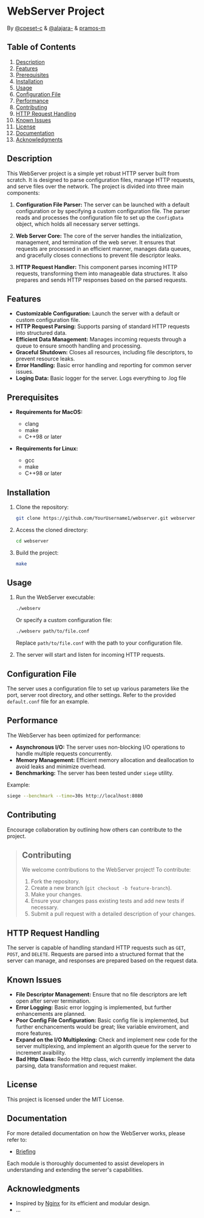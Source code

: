 # WebServer Project

By [@cpeset-c](https://github.com/ElPatatin) & [@alajara-](https://github.com/LAG-jara) & [pramos-m](https://github.com/pramos-m)

## Table of Contents

1. [Description](#description)
2. [Features](#features)
3. [Prerequisites](#prerequisites)
4. [Installation](#installation)
5. [Usage](#usage)
6. [Configuration File](#configuration-file)
7. [Performance](#performance)
8. [Contributing](#contributing)
9. [HTTP Request Handling](#http-request-handling)
10. [Known Issues](#known-issues)
11. [License](#license)
12. [Documentation](#Documentation)
13. [Acknowledgments](#Acknowledgments)

## Description

This WebServer project is a simple yet robust HTTP server built from scratch. It is designed to parse configuration files, manage HTTP requests, and serve files over the network. The project is divided into three main components:

1. **Configuration File Parser:** The server can be launched with a default configuration or by specifying a custom configuration file. The parser reads and processes the configuration file to set up the `ConfigData` object, which holds all necessary server settings.

2. **Web Server Core:** The core of the server handles the initialization, management, and termination of the web server. It ensures that requests are processed in an efficient manner, manages data queues, and gracefully closes connections to prevent file descriptor leaks.

3. **HTTP Request Handler:** This component parses incoming HTTP requests, transforming them into manageable data structures. It also prepares and sends HTTP responses based on the parsed requests.

## Features

- **Customizable Configuration:** Launch the server with a default or custom configuration file.
- **HTTP Request Parsing:** Supports parsing of standard HTTP requests into structured data.
- **Efficient Data Management:** Manages incoming requests through a queue to ensure smooth handling and processing.
- **Graceful Shutdown:** Closes all resources, including file descriptors, to prevent resource leaks.
- **Error Handling:** Basic error handling and reporting for common server issues.
- **Loging Data:** Basic logger for the server. Logs everything to .log file

## Prerequisites

- **Requirements for MacOS:**
    - clang
    - make
    - C++98 or later
  
- **Requirements for Linux:**
    - gcc
    - make
    - C++98 or later

## Installation

1. Clone the repository:
    ```bash
    git clone https://github.com/YourUsername1/webserver.git webserver
    ```
2. Access the cloned directory:
    ```bash
    cd webserver
    ```  
3. Build the project:
    ```bash
    make
    ```

## Usage

1. Run the WebServer executable:
    ```bash
    ./webserv
    ```
    Or specify a custom configuration file:
    ```bash
    ./webserv path/to/file.conf
    ```
    Replace `path/to/file.conf` with the path to your configuration file.

2. The server will start and listen for incoming HTTP requests.

## Configuration File

The server uses a configuration file to set up various parameters like the port, server root directory, and other settings. Refer to the provided `default.conf` file for an example.

## Performance

The WebServer has been optimized for performance:

- **Asynchronous I/O:** The server uses non-blocking I/O operations to handle multiple requests concurrently.
- **Memory Management:** Efficient memory allocation and deallocation to avoid leaks and minimize overhead.
- **Benchmarking:** The server has been tested under `siege` utility.

Example:
```bash
siege --benchmark --time=30s http://localhost:8080
```

## Contributing
Encourage collaboration by outlining how others can contribute to the project.

> ## Contributing
> We welcome contributions to the WebServer project! To contribute:
> 1. Fork the repository.
> 2. Create a new branch (`git checkout -b feature-branch`).
> 3. Make your changes.
> 4. Ensure your changes pass existing tests and add new tests if necessary.
> 5. Submit a pull request with a detailed description of your changes.

<!-- Please make sure to follow our [Code of Conduct](link-to-code-of-conduct) and [Contributing Guidelines](link-to-contributing-guidelines). -->

## HTTP Request Handling

The server is capable of handling standard HTTP requests such as `GET`, `POST`, and `DELETE`. Requests are parsed into a structured format that the server can manage, and responses are prepared based on the request data.

## Known Issues

- **File Descriptor Management:** Ensure that no file descriptors are left open after server termination.
- **Error Logging:** Basic error logging is implemented, but further enhancements are planned.
- **Poor Config File Configuration:** Basic config file is implemented, but further enchancements would be great; like variable enviroment, and more features.
- **Expand on the I/O Multiplexing:** Check and implement new code for the server multiplexing, and implement an algorith queue for the server to increment avaibility.
- **Bad Http Class:** Redo the Http class, wich currently implement the data parsing, data transformation and request maker.

## License

This project is licensed under the MIT License.

## Documentation

For more detailed documentation on how the WebServer works, please refer to:

- [Briefing](./documentation/Briefing.md)

Each module is thoroughly documented to assist developers in understanding and extending the server's capabilities.


## Acknowledgments

- Inspired by [Nginx](https://nginx.org/) for its efficient and modular design.
- ...

